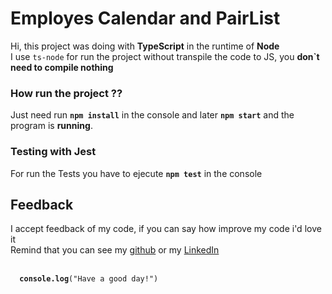 # Employes Calendar and PairList
<p>
  Hi, this project was doing with <b>TypeScript</b> in the runtime of <b>Node</b></br>
  I use <code>ts-node</code> for run the project without transpile the code to JS, you <b>don`t need to compile nothing </b>
<p>

### How run the project ??
<p>
  Just need run <code><b>npm install</b></code> in the console and later <code><b>npm start</b></code> and the program is <b>running</b>.
</p>

### Testing with Jest
<p>
  For run the Tests you have to ejecute <code><b>npm test</b></code> in the console
</p>

## Feedback
<p>
  I accept feedback of my code, if you can say how improve my code i'd love it</br>
  Remind that you can see my <a href="https://github.com/eythaann">github</a> or my <a href="https://linkedin.com/in/eythaann">LinkedIn</a>
  </br>
  </br>
  <code>
  <b>console.log</b>("Have a good day!")
  </code>
</p>
